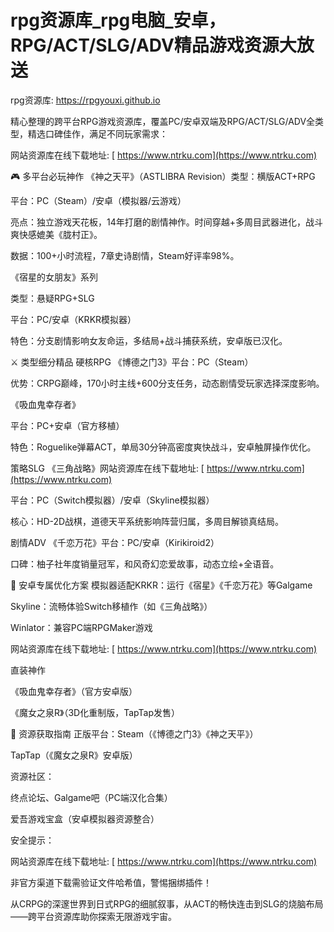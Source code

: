 # rpg资源库_rpg电脑_安卓，RPG/ACT/SLG/ADV精品游戏资源大放送

rpg资源库: <https://rpgyouxi.github.io>

精心整理的跨平台RPG游戏资源库，覆盖PC/安卓双端及RPG/ACT/SLG/ADV全类型，精选口碑佳作，满足不同玩家需求：

网站资源库在线下载地址:  [             https://www.ntrku.com](https://www.ntrku.com)

🎮 多平台必玩神作
《神之天平》（ASTLIBRA Revision）类型：横版ACT+RPG

平台：PC（Steam）/安卓（模拟器/云游戏）

亮点：独立游戏天花板，14年打磨的剧情神作。时间穿越+多周目武器进化，战斗爽快感媲美《胧村正》。

数据：100+小时流程，7章史诗剧情，Steam好评率98%。

《宿星的女朋友》系列

类型：悬疑RPG+SLG

平台：PC/安卓（KRKR模拟器）

特色：分支剧情影响女友命运，多结局+战斗捕获系统，安卓版已汉化。

⚔️ 类型细分精品
硬核RPG
《博德之门3》平台：PC（Steam）

优势：CRPG巅峰，170小时主线+600分支任务，动态剧情受玩家选择深度影响。

《吸血鬼幸存者》

平台：PC+安卓（官方移植）

特色：Roguelike弹幕ACT，单局30分钟高密度爽快战斗，安卓触屏操作优化。

策略SLG
《三角战略》网站资源库在线下载地址:  [             https://www.ntrku.com](https://www.ntrku.com)

平台：PC（Switch模拟器）/安卓（Skyline模拟器）

核心：HD-2D战棋，道德天平系统影响阵营归属，多周目解锁真结局。

剧情ADV
《千恋万花》平台：PC/安卓（Kirikiroid2）

口碑：柚子社年度销量冠军，和风奇幻恋爱故事，动态立绘+全语音。

📱 安卓专属优化方案
模拟器适配KRKR：运行《宿星》《千恋万花》等Galgame

Skyline：流畅体验Switch移植作（如《三角战略》）

Winlator：兼容PC端RPGMaker游戏

网站资源库在线下载地址:  [             https://www.ntrku.com](https://www.ntrku.com)

直装神作

《吸血鬼幸存者》（官方安卓版）

《魔女之泉R》（3D化重制版，TapTap发售）

💎 资源获取指南
正版平台：Steam（《博德之门3》《神之天平》）

TapTap（《魔女之泉R》安卓版）

资源社区：

终点论坛、Galgame吧（PC端汉化合集）

爱吾游戏宝盒（安卓模拟器资源整合）

安全提示：

网站资源库在线下载地址:  [             https://www.ntrku.com](https://www.ntrku.com)

非官方渠道下载需验证文件哈希值，警惕捆绑插件！

从CRPG的深邃世界到日式RPG的细腻叙事，从ACT的畅快连击到SLG的烧脑布局——跨平台资源库助你探索无限游戏宇宙。